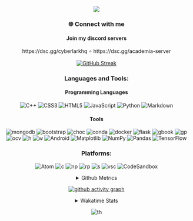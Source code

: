 <p align="center">
   <img src="https://capsule-render.vercel.app/api?&color=timeGradient&height=400&section=header&text=Hi%20I%20am%20Infinotiver!&desc=A%20Passionate%20developer%20from%20Digital%20Odyssey&fontSize=50&animation=twinkling&type=waving" align="center">
</p>
<h3 align="center">🌐 Connect with me</h3>
<H4 align="center">Join my discord servers </H4>
<p align="center">
   https://dsc.gg/cyberlarkhq 
   ∘
   https://dsc.gg/academia-server
</p>
<div align="center">
   <a href="https://git.io/streak-stats" align="center"><img src="https://github-readme-streak-stats.herokuapp.com?user=infinotiver&theme=neon-dark&border_radius=5&date_format=j%20M%5B%20Y%5D&&card_width=500&background=45%2C030812%2C150317" alt="GitHub Streak" align="center"></a>
   <h3 align="center">Languages and Tools:</h3>
   <h4>Programming Languages</h4>
   
   ![C++](https://img.shields.io/badge/C%2B%2B-00599C?style=for-the-badge&amp;logo=c%2B%2B&amp;logoColor=white)
   ![CSS3](https://img.shields.io/badge/CSS3-1572B6?style=for-the-badge&amp;logo=css3&amp;logoColor=white)
   ![HTML5](https://img.shields.io/badge/HTML5-E34F26?style=for-the-badge&amp;logo=html5&amp;logoColor=white)
   ![JavaScript](https://img.shields.io/badge/JavaScript-323330?style=for-the-badge&amp;logo=javascript&amp;logoColor=F7DF1E)
   ![Python](https://img.shields.io/badge/Python-FFD43B?style=for-the-badge&amp;logo=python&amp;logoColor=blue)
   ![Markdown](https://img.shields.io/badge/markdown-%23000000.svg?style=for-the-badge&logo=markdown&logoColor=white)
   <h4>Tools</h4>
   
   ![mongodb](https://img.shields.io/badge/MongoDB-4EA94B?style=for-the-badge&logo=mongodb&logoColor=white)
   ![bootstrap](https://img.shields.io/badge/Bootstrap-563D7C?style=for-the-badge&logo=bootstrap&logoColor=white)
   ![choc](https://img.shields.io/badge/Chocolatey-80B5E3?style=for-the-badge&logo=chocolatey&logoColor=fff)
   ![conda](https://img.shields.io/badge/conda-342B029.svg?&style=for-the-badge&logo=anaconda&logoColor=white)
   ![docker](https://img.shields.io/badge/Docker-2CA5E0?style=for-the-badge&logo=docker&logoColor=white)
   ![flask](https://img.shields.io/badge/Flask-000000?style=for-the-badge&logo=flask&logoColor=white)
   ![gbook](https://img.shields.io/badge/GitBook-7B36ED?style=for-the-badge&logo=gitbook&logoColor=white)
   ![gp](https://img.shields.io/badge/GitHub%20Pages-222222?style=for-the-badge&logo=GitHub%20Pages&logoColor=white)
   ![ocv](https://img.shields.io/badge/OpenCV-27338e?style=for-the-badge&logo=OpenCV&logoColor=white)
   ![h](https://img.shields.io/badge/HackTheBox-111927?style=for-the-badge&logo=Hack%20The%20Box&logoColor=9FEF00)
   ![w](https://img.shields.io/badge/Windows-0078D6?style=for-the-badge&logo=windows&logoColor=white)
   ![Android](https://img.shields.io/badge/Android-3DDC84?style=for-the-badge&logo=android&logoColor=white)
   ![Matplotlib](https://img.shields.io/badge/Matplotlib-%23ffffff.svg?style=for-the-badge&logo=Matplotlib&logoColor=black)
   ![NumPy](https://img.shields.io/badge/numpy-%23013243.svg?style=for-the-badge&logo=numpy&logoColor=white)
   ![Pandas](https://img.shields.io/badge/pandas-%23150458.svg?style=for-the-badge&logo=pandas&logoColor=white)
   ![TensorFlow](https://img.shields.io/badge/TensorFlow-%23FF6F00.svg?style=for-the-badge&logo=TensorFlow&logoColor=white)
   
   <h3 align="center">Platforms:</h3>
   
   ![Atom](https://img.shields.io/badge/Atom-%2366595C.svg?style=for-the-badge&logo=atom&logoColor=white)
   ![c](https://img.shields.io/badge/Colab-F9AB00?style=for-the-badge&logo=googlecolab&color=525252)
   ![np](https://img.shields.io/badge/Notepad++-90E59A.svg?style=for-the-badge&logo=notepad%2B%2B&logoColor=black)
   ![rp](https://img.shields.io/badge/replit-667881?style=for-the-badge&logo=replit&logoColor=white)
   ![s](https://img.shields.io/badge/Spyder%20Ide-FF0000?style=for-the-badge&logo=spyder%20ide&logoColor=white)
   ![vsc](https://img.shields.io/badge/VSCode-0078D4?style=for-the-badge&logo=visual%20studio%20code&logoColor=white)
   ![CodeSandbox](https://img.shields.io/badge/Codesandbox-040404?style=for-the-badge&logo=codesandbox&logoColor=DBDBDB)
   <details>
      <summary>Github Metrics</summary>
      <div align="center">
         <img src="/github-metrics.svg" alt="Metrics" width="400">
      </div>
   </details>
   
   [![github activity graph](https://github-readme-activity-graph.vercel.app/graph?username=infinotiver&theme=github-compact)](https://github.com/ashutosh00710/github-readme-activity-graph)
   
   <details>
      <summary>Wakatime Stats</summary>
      <!--START_SECTION:waka-->
![Code Time](http://img.shields.io/badge/Code%20Time-636%20hrs%2034%20mins-blue)

![Profile Views](http://img.shields.io/badge/Profile%20Views-0-blue)

![Lines of code](https://img.shields.io/badge/From%20Hello%20World%20I%27ve%20Written-6.2%20million%20lines%20of%20code-blue)

**🐱 My GitHub Data** 

> 📦 2.2 MB Used in GitHub's Storage 
 > 
> 🚫 Not Opted to Hire
 > 
> 📜 17 Public Repositories 
 > 
> 🔑 3 Private Repositories 
 > 
**I'm an Early 🐤** 

```text
🌞 Morning                385 commits         ████░░░░░░░░░░░░░░░░░░░░░   14.40 % 
🌆 Daytime                1332 commits        ████████████░░░░░░░░░░░░░   49.81 % 
🌃 Evening                957 commits         █████████░░░░░░░░░░░░░░░░   35.79 % 
🌙 Night                  0 commits           ░░░░░░░░░░░░░░░░░░░░░░░░░   00.00 % 
```
📅 **I'm Most Productive on Tuesday** 

```text
Monday                   362 commits         ███░░░░░░░░░░░░░░░░░░░░░░   13.54 % 
Tuesday                  574 commits         █████░░░░░░░░░░░░░░░░░░░░   21.47 % 
Wednesday                410 commits         ████░░░░░░░░░░░░░░░░░░░░░   15.33 % 
Thursday                 401 commits         ████░░░░░░░░░░░░░░░░░░░░░   15.00 % 
Friday                   344 commits         ███░░░░░░░░░░░░░░░░░░░░░░   12.86 % 
Saturday                 365 commits         ███░░░░░░░░░░░░░░░░░░░░░░   13.65 % 
Sunday                   218 commits         ██░░░░░░░░░░░░░░░░░░░░░░░   08.15 % 
```


📊 **This Week I Spent My Time On** 

```text
🕑︎ Time Zone: Asia/Kolkata

💬 Programming Languages: 
Other                    4 hrs 7 mins        ██████████████████████░░░   86.04 % 
CSS                      24 mins             ██░░░░░░░░░░░░░░░░░░░░░░░   08.49 % 
HTML                     13 mins             █░░░░░░░░░░░░░░░░░░░░░░░░   04.63 % 
JavaScript               2 mins              ░░░░░░░░░░░░░░░░░░░░░░░░░   00.83 % 

🔥 Editors: 
Chrome                   4 hrs 7 mins        ██████████████████████░░░   86.04 % 
VS Code                  40 mins             ███░░░░░░░░░░░░░░░░░░░░░░   13.96 % 

💻 Operating System: 
Windows                  4 hrs 48 mins       █████████████████████████   100.00 % 
```

**I Mostly Code in Python** 

```text
Python                   9 repos             ███████████░░░░░░░░░░░░░░   42.86 % 
CSS                      6 repos             ███████░░░░░░░░░░░░░░░░░░   28.57 % 
JavaScript               3 repos             ████░░░░░░░░░░░░░░░░░░░░░   14.29 % 
HTML                     2 repos             ██░░░░░░░░░░░░░░░░░░░░░░░   09.52 % 
C#                       1 repo              █░░░░░░░░░░░░░░░░░░░░░░░░   04.76 % 
```



**Timeline**

![Lines of Code chart](https://raw.githubusercontent.com/infinotiver/infinotiver/main/assets/bar_graph.png)


 Last Updated on 23/08/2024 18:43:26 UTC
<!--END_SECTION:waka-->
   </details>
   
   ![th](https://capsule-render.vercel.app/api?type=rect&color=gradient&text=Thank%20For%20Your%20Time&fontAlign=30&fontSize=30&textBg=true)
</div>
